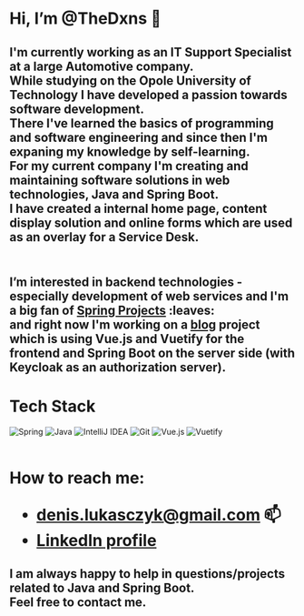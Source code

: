 <h1>Hi, I’m @TheDxns 👋</h1>
<h2>I'm currently working as an IT Support Specialist at a large Automotive company. <br />
While studying on the Opole University of Technology I have developed a passion towards software development. <br />
There I've learned the basics of programming and software engineering and since then I'm expaning my knowledge by self-learning. <br />
For my current company I'm creating and maintaining software solutions in web technologies, Java and Spring Boot. <br />
I have created a internal home page, content display solution and online forms which are used as an overlay for a Service Desk. <br />
<br />
<h2>I’m interested in backend technologies - especially development of web services and I'm a big fan of <a href="https://spring.io/projects">Spring Projects</a> :leaves:<br />
and right now I'm working on a <a href="https://github.com/TheDxns/blog">blog</a> project which is using Vue.js and Vuetify for the frontend and Spring Boot on the server side (with Keycloak as an authorization server).
</h2>

<h1>Tech Stack</h1>

![Spring](https://img.shields.io/badge/spring-%236DB33F.svg?style=for-the-badge&logo=spring&logoColor=white)
![Java](https://img.shields.io/badge/java-%23ED8B00.svg?style=for-the-badge&logo=java&logoColor=white)
![IntelliJ IDEA](https://img.shields.io/badge/IntelliJIDEA-000000.svg?style=for-the-badge&logo=intellij-idea&logoColor=white)
![Git](https://img.shields.io/badge/git-%23F05033.svg?style=for-the-badge&logo=git&logoColor=white)
![Vue.js](https://img.shields.io/badge/vuejs-%2335495e.svg?style=for-the-badge&logo=vuedotjs&logoColor=%234FC08D)
![Vuetify](https://img.shields.io/badge/Vuetify-1867C0?style=for-the-badge&logo=vuetify&logoColor=AEDDFF)
<br />
<br />
<h1> How to reach me: <br />
<ul>
<li><a href="mailto:denis.lukasczyk@gmail.com">denis.lukasczyk@gmail.com</a> 📫</li>
<li><a href="https://www.linkedin.com/in/denislukasczyk/">LinkedIn profile</a></li>
</ul>
</h1>
<h2>
  I am always happy to help in questions/projects related to Java and Spring Boot. <br />
  Feel free to contact me. 
</h2>
  
<br />
